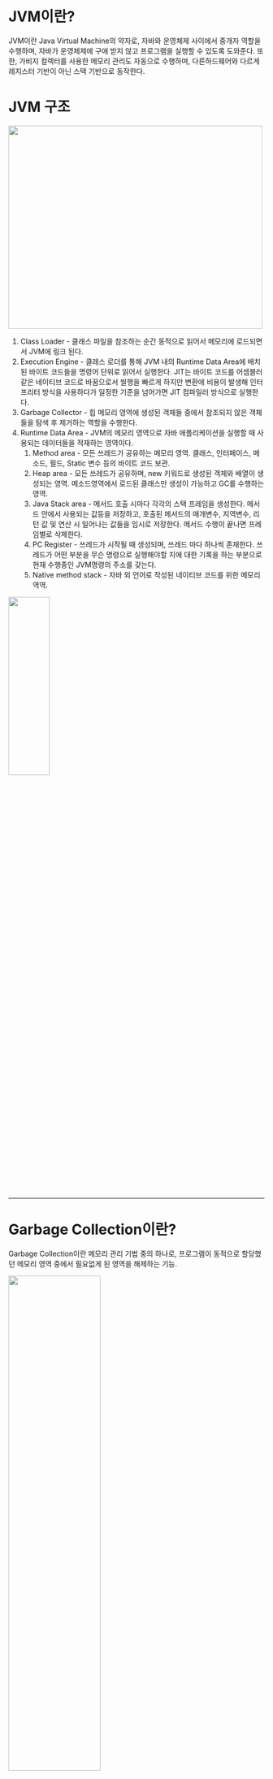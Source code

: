 # JVM이란?

JVM이란 Java Virtual Machine의 약자로, 자바와 운영체제 사이에서 중개자 역할을 수행하며, 자바가 운영체제에 구애 받지 않고  프로그램을 실행할 수 있도록 도와준다. 
또한, 가비지 컬렉터를 사용한 메모리 관리도 자동으로 수행하며, 다른하드웨어와 다르게 레지스터 기반이 아닌 스택 기반으로 동작한다.




# JVM 구조

<img src="https://img1.daumcdn.net/thumb/R1280x0/?scode=mtistory2&fname=https%3A%2F%2Fblog.kakaocdn.net%2Fdn%2FcQRqku%2Fbtru0vJ6Ixx%2F9qCTW7ChXc80fGfQUrT4B0%2Fimg.png" width="500" height="400"/>

1. Class Loader - 클래스 파일을 참조하는 순간 동적으로 읽어서 메모리에 로드되면서 JVM에 링크 된다.
2. Execution Engine - 클래스 로더를 통해 JVM 내의 Runtime Data Area에 배치된 바이트 코드들을 명령어 단위로 읽어서 실행한다. JIT는 바이트 코드를 어셈블러 같은 네이티브 코드로 바꿈으로서 씰행을 빠르게 하지만 변환에 비용이 발생해 인터프리터 방식을 사용하다가 일정한 기준을 넘어가면 JIT 컴파일러 방식으로 실행한다.
3. Garbage Collector - 힙 메모리 영역에 생성된 객체들 중에서 참조되지 않은 객체들을 탐색 후 제거하는 역할을 수행한다.
4. Runtime Data Area - JVM의 메모리 영역으로 자바 애플리케이션을 실행할 때 사용되는 데이터들을 적재하는 영역이다.
    1. Method area - 모든 쓰레드가 공유하는 메모리 영역. 클래스, 인터페이스, 메소드, 필드, Static 변수 등의 바이트 코드 보관.
    2. Heap area - 모든 쓰레드가 공유하며, new 키워드로 생성된 객체와 배열이 생성되는 영역. 메소드영역에서 로드된 클래스만 생성이 가능하고 GC를 수행하는 영역.
    3. Java Stack area - 메서드 호출 시마다 각각의 스택 프레임을 생성한다. 메서드 안에서 사용되는 값등을 저장하고, 호출된 메서드의 매개변수, 지역변수, 리턴 값 및 연산 시 일어나는 값들을 임시로 저장한다. 메서드 수행이 끝나면 프레임별로 삭제한다.
    4. PC Register - 쓰레드가 시작될 때 생성되며, 쓰레드 마다 하나씩 존재한다. 쓰레드가 어떤 부분을 무슨 명령으로 실행해야할 지에 대한 기록을 하는 부분으로 현재 수행중인 JVM명령의 주소를 갖는다.
    5. Native method stack - 자바 외 언어로 작성된 네이티브 코드를 위한 메모리 역역.

<img src="https://t1.daumcdn.net/cfile/tistory/992EE9465D08E9B903" width="40%" height="30%"/>

___

# Garbage Collection이란?
Garbage Collection이란 메모리 관리 기법 중의 하나로, 프로그램이 동적으로 할당했던 메모리 영역 중에서 필요없게 된 영역을 해제하는 기능.

<img src="https://velog.velcdn.com/images%2Frecordsbeat%2Fpost%2F682408fc-f29e-42e9-b980-3d6f1d6c4989%2Fimage.png" width="60%" height="50%">

* java8 부터 Perm영역은 제거되었다.

* eden, survivor0, survivor1, old 영역을 옮길 때마다 Age값을 증가시킨다.
* young 영역에서 특정 Age값 이상이 되어 old 영역으로 넘어 가는 것을 Promotion이라 한다.


**young 영역**
* 새롭게 생성된 객체가 할당(Allocation)되는 영역. young 영역에서 수행되는 GC를 Minor GC라고 부른다.
    * eden - young 영역중에서도 특히 방금 막 생성된 객체가 할당되는 영역
    * survivor - eden에서 reachable한 객체들이 할당되는 영역

**old 영역**
* youn영역에서 reachable 상태를 유지하며 특정 특정 Age값 이상인 객체가 할당되는 영역
* old 영역에서 수행되는 GC를 Major GC 또는 Full GC라고 부른다.

## GC 동작 알고리즘
<img src="https://velog.velcdn.com/images%2Frecordsbeat%2Fpost%2F55ab1fa7-3a87-4859-ac87-03a35bdcd9b1%2Fimage.png" width="55%" height="40%">

1. Reference Counting - 참조하는 수를 계산해 메모리를 해제한다. 순환참조를 해결할 수 없는 단점이 있다.
<img src="https://velog.velcdn.com/images%2Frecordsbeat%2Fpost%2F12cd90e8-2a6e-474a-b79e-ce50dd2bbe89%2Fimage.png" width="45%" height="30%">

2. Mark and Sweep - threa의 stack, method area 등 heap 영역 참조가 가능한 영역을 Root Set이라 하고 Root Set부터 참조상태를 확인하고(Mark) unreachable한 객체를 해제한다(Sweep).
<img src="https://velog.velcdn.com/images%2Frecordsbeat%2Fpost%2F40b78c47-247d-428b-a482-065116b2d6c2%2F0_-dB_3FTm5N-5kjN6.gif" width="45%" height="30%">

* Stop the World
가비지 컬렉션을 실행하기 위해 JVM이 애플리케이션의 실행을 멈추는 작업이다. GC가 실행될 때는 
GC를 실행하는 쓰레드를 제외한 모든 쓰레드들의 작업이 중단되고, GC가 완료되면 작업이 재개된다.
GC의 성능 개선을 위해 튜닝을 한다고 하면 보통 stop-the-world의 시간을 줄이는 작업을 하는 것이다.


https://junghyungil.tistory.com/133 - memory leak 정리
https://techblog.woowahan.com/2628/ - memory leak 해결
https://jithub.tistory.com/300 - heap dump 

# Memory Leak
CS 의미로 살펴볼 때, 컴퓨터 프로그램이 필요하지 않은 메모리를 계속 점유하고 있는 현상을 의미하고 자바에서는 더이상 사용되지 않는 객체들이 GC에 의해 회수되지 않고 계속 누적되는 현상을 말한다.

GC가 되지 않는 루트 참조 객체는 크게 3가지다.
1. Static 변수에 의한 객체 참조
    *  static은 GC에 대상이 되지 않는다. Static변수는 클래스가 생성될 때 메모리를 할당 받고 프로그램이 종료되는 시점에 반환되므로 사용하지 않고 있어도 메모리가 있다.
2. 모든 현재 자바 슬레드 스택내의 지역 변수, 매개변수에 의한 객체 참조
    * 자바에서 현재 실행중인(각 스레드별로) 모든 메소드내에 선언된 지역 변수와 매개변수에 의해 참조되는 객체와 그 객체로부터 직간접적으로 참조되는 모든 객체는 참조되어 사용될 가능성이 있으며,  


**참조**
 * https://velog.io/@recordsbeat/Garbage-Collector-%EC%A0%9C%EB%8C%80%EB%A1%9C-%EC%95%8C%EA%B8%B0
 * https://mangkyu.tistory.com/118
 * https://coding-factory.tistory.com/828

---
추가

static 은 런타임시 메소드 영역에 저장된다고 알고 있었다. 멀티스레드를 공부 하던중 heap에 할당되는 항목에 static variables가 있어 혼란스러워서 찾아봤다.

<img src="https://velog.velcdn.com/images%2Frecordsbeat%2Fpost%2F682408fc-f29e-42e9-b980-3d6f1d6c4989%2Fimage.png" width="60%" height="50%">

지금까지 메소드 영역과 영구영역은 각각 다른게 존재하고, Java 8 이후 부터는 PermGen은 제거되었다고 알고 있었다.(MetaSapce로 대체)

일단, 메서드 영역과 영구 영역의 관계를 살펴보자.

메서드 영역은 영구 영역의 일부이며 클래스 구조와 메서드 및 생성자의 코드를 저장하는 데 사용된다.

메서드 영역과 영구 영역은 서로 다른 관계가 아니라는 것이다.

java 8 버전 이전에는 heap이 아닌 영구 영역에서 static object를 관리했다.

영구 영역은 제한적 크기를 갖기 때문에 가장 큰 단점인 OOM error가 발생한다. 이로인해 JVM은 비용이 많이 드는 GC를 자주 수행해야 했다. 영구 영역의 크기를 조정할 수 있지만 어렵고, 자동으로 조정 가능하게 할 수 없다.

이러한 문제로 영구 영역은 Java 8 에서 완전히 제거되고 MetaSpace라는 새로운 기능이 도입되었다.

MetaSpaece는 OS에 따라 자동으로 크기를 늘리는 차이가 있다.

<img src="https://img1.daumcdn.net/thumb/R1280x0/?scode=mtistory2&fname=https%3A%2F%2Fblog.kakaocdn.net%2Fdn%2FmcNoh%2Fbtq5Szc2Ibz%2F1TqW4CvtQzxGWI8nQsdbJK%2Fimg.png" width="60%" height="50%">
<img src="https://img1.daumcdn.net/thumb/R1280x0/?scode=mtistory2&fname=https%3A%2F%2Fblog.kakaocdn.net%2Fdn%2Fb0U7RP%2Fbtq5Vxscf3t%2FbZfYBeNXiks8sKcs15v931%2Fimg.png" width="60%" height="50%">


[https://openjdk.java.net/jeps/122](https://openjdk.java.net/jeps/122)

내용을 해석해보자면, hotspot jvm에서 permanent영역은 제거되고 permenent에서 관리하던 class metadata, interned String, class static variable은 heap영역이나 native memory영역으로 옮겨졌다. 더 정확한 표현으로 class meta-data는 native memory로 interned String과 class static은 heap영역으로 할당된다.

따라서 자바 8부터는 static variables는 heap에 할당되는게 맞다.

또한 heap에 저장되기 때문에 참조되지 않는 static 레퍼런스인 경우에도 GC의 대상이 된다.

**참조**

* [https://jgrammer.tistory.com/144](https://jgrammer.tistory.com/144)
* [https://www.geeksforgeeks.org/metaspace-in-java-8-with-examples/](https://www.geeksforgeeks.org/metaspace-in-java-8-with-examples/)
